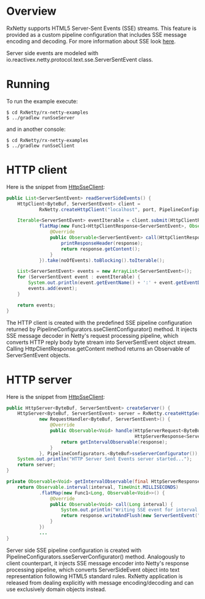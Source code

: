 Overview
========

RxNetty supports HTML5 Server-Sent Events (SSE) streams. This feature is provided as a custom pipeline configuration
that includes SSE message encoding and decoding. For more information about SSE look
[here](http://www.whatwg.org/specs/web-apps/current-work/multipage/comms.html#event-stream-interpretation).

Server side events are modeled with io.reactivex.netty.protocol.text.sse.ServerSentEvent class.

Running
=======

To run the example execute:

```
$ cd RxNetty/rx-netty-examples
$ ../gradlew runSseServer
```

and in another console:

```
$ cd RxNetty/rx-netty-examples
$ ../gradlew runSseClient
```

HTTP client
===========

Here is the snippet from [HttpSseClient](HttpSseClient.java):

```java
public List<ServerSentEvent> readServerSideEvents() {
    HttpClient<ByteBuf, ServerSentEvent> client =
            RxNetty.createHttpClient("localhost", port, PipelineConfigurators.<ByteBuf>sseClientConfigurator());

    Iterable<ServerSentEvent> eventIterable = client.submit(HttpClientRequest.createGet("/hello")).
            flatMap(new Func1<HttpClientResponse<ServerSentEvent>, Observable<ServerSentEvent>>() {
                @Override
                public Observable<ServerSentEvent> call(HttpClientResponse<ServerSentEvent> response) {
                    printResponseHeader(response);
                    return response.getContent();
                }
            }).take(noOfEvents).toBlocking().toIterable();

    List<ServerSentEvent> events = new ArrayList<ServerSentEvent>();
    for (ServerSentEvent event : eventIterable) {
        System.out.println(event.getEventName() + ':' + event.getEventData());
        events.add(event);
    }

    return events;
}
```
The HTTP client is created with the predefined SSE pipeline configuration returned by
PipelineConfigurators.<ByteBuf>sseClientConfigurator() method. It injects SSE message
decoder in Netty's request processing pipeline, which converts HTTP reply body byte stream into
ServerSentEvent object stream. Calling HttpClientResponse.getContent method returns an Observable of
ServerSentEvent objects.


HTTP server
===========

Here is the snippet from [HttpSseClient](HttpSseClient.java):

```java
public HttpServer<ByteBuf, ServerSentEvent> createServer() {
    HttpServer<ByteBuf, ServerSentEvent> server = RxNetty.createHttpServer(port,
            new RequestHandler<ByteBuf, ServerSentEvent>() {
                @Override
                public Observable<Void> handle(HttpServerRequest<ByteBuf> request,
                                               HttpServerResponse<ServerSentEvent> response) {
                    return getIntervalObservable(response);
                }
            }, PipelineConfigurators.<ByteBuf>sseServerConfigurator());
    System.out.println("HTTP Server Sent Events server started...");
    return server;
}

private Observable<Void> getIntervalObservable(final HttpServerResponse<ServerSentEvent> response) {
    return Observable.interval(interval, TimeUnit.MILLISECONDS)
            .flatMap(new Func1<Long, Observable<Void>>() {
                @Override
                public Observable<Void> call(Long interval) {
                    System.out.println("Writing SSE event for interval: " + interval);
                    return response.writeAndFlush(new ServerSentEvent("1", "data: ", String.valueOf(interval)));
                }
            })
            ...
}
```

Server side SSE pipeline configuration is created with PipelineConfigurators.<ByteBuf>sseServerConfigurator() method.
Analogously to client counterpart, it injects SSE message encoder into Netty's response processing pipeline,
which converts ServerSideEvent object into text representation following HTML5 standard rules.
RxNetty application is released from dealing explicitly with message encoding/decoding and can use exclusively domain
objects instead.
